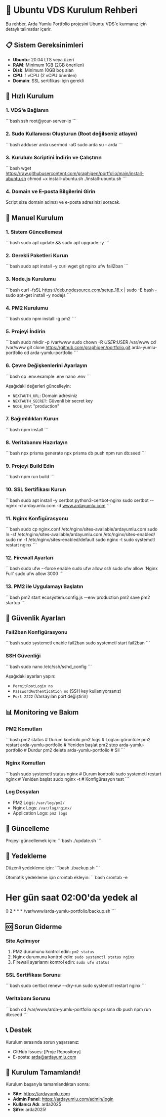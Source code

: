 # 🐧 Ubuntu VDS Kurulum Rehberi

Bu rehber, Arda Yumlu Portfolio projesini Ubuntu VDS'e kurmanız için detaylı talimatlar içerir.

## 📋 Sistem Gereksinimleri

- **Ubuntu**: 20.04 LTS veya üzeri
- **RAM**: Minimum 1GB (2GB önerilen)
- **Disk**: Minimum 10GB boş alan
- **CPU**: 1 vCPU (2 vCPU önerilen)
- **Domain**: SSL sertifikası için gerekli

## 🚀 Hızlı Kurulum

### 1. VDS'e Bağlanın
\`\`\`bash
ssh root@your-server-ip
\`\`\`

### 2. Sudo Kullanıcısı Oluşturun (Root değilseniz atlayın)
\`\`\`bash
adduser arda
usermod -aG sudo arda
su - arda
\`\`\`

### 3. Kurulum Scriptini İndirin ve Çalıştırın
\`\`\`bash
wget https://raw.githubusercontent.com/graphigen/portfolio/main/install-ubuntu.sh
chmod +x install-ubuntu.sh
./install-ubuntu.sh
\`\`\`

### 4. Domain ve E-posta Bilgilerini Girin
Script size domain adınızı ve e-posta adresinizi soracak.

## 🔧 Manuel Kurulum

### 1. Sistem Güncellemesi
\`\`\`bash
sudo apt update && sudo apt upgrade -y
\`\`\`

### 2. Gerekli Paketleri Kurun
\`\`\`bash
sudo apt install -y curl wget git nginx ufw fail2ban
\`\`\`

### 3. Node.js Kurulumu
\`\`\`bash
curl -fsSL https://deb.nodesource.com/setup_18.x | sudo -E bash -
sudo apt-get install -y nodejs
\`\`\`

### 4. PM2 Kurulumu
\`\`\`bash
sudo npm install -g pm2
\`\`\`

### 5. Projeyi İndirin
\`\`\`bash
sudo mkdir -p /var/www
sudo chown -R $USER:$USER /var/www
cd /var/www
git clone https://github.com/graphigen/portfolio.git arda-yumlu-portfolio
cd arda-yumlu-portfolio
\`\`\`

### 6. Çevre Değişkenlerini Ayarlayın
\`\`\`bash
cp .env.example .env
nano .env
\`\`\`

Aşağıdaki değerleri güncelleyin:
- `NEXTAUTH_URL`: Domain adresiniz
- `NEXTAUTH_SECRET`: Güvenli bir secret key
- `NODE_ENV`: "production"

### 7. Bağımlılıkları Kurun
\`\`\`bash
npm install
\`\`\`

### 8. Veritabanını Hazırlayın
\`\`\`bash
npx prisma generate
npx prisma db push
npm run db:seed
\`\`\`

### 9. Projeyi Build Edin
\`\`\`bash
npm run build
\`\`\`

### 10. SSL Sertifikası Kurun
\`\`\`bash
sudo apt install -y certbot python3-certbot-nginx
sudo certbot --nginx -d ardayumlu.com -d www.ardayumlu.com
\`\`\`

### 11. Nginx Konfigürasyonu
\`\`\`bash
sudo cp nginx.conf /etc/nginx/sites-available/ardayumlu.com
sudo ln -sf /etc/nginx/sites-available/ardayumlu.com /etc/nginx/sites-enabled/
sudo rm -f /etc/nginx/sites-enabled/default
sudo nginx -t
sudo systemctl restart nginx
\`\`\`

### 12. Firewall Ayarları
\`\`\`bash
sudo ufw --force enable
sudo ufw allow ssh
sudo ufw allow 'Nginx Full'
sudo ufw allow 3000
\`\`\`

### 13. PM2 ile Uygulamayı Başlatın
\`\`\`bash
pm2 start ecosystem.config.js --env production
pm2 save
pm2 startup
\`\`\`

## 🔐 Güvenlik Ayarları

### Fail2ban Konfigürasyonu
\`\`\`bash
sudo systemctl enable fail2ban
sudo systemctl start fail2ban
\`\`\`

### SSH Güvenliği
\`\`\`bash
sudo nano /etc/ssh/sshd_config
\`\`\`

Aşağıdaki ayarları yapın:
- `PermitRootLogin no`
- `PasswordAuthentication no` (SSH key kullanıyorsanız)
- `Port 2222` (Varsayılan port değiştirin)

## 📊 Monitoring ve Bakım

### PM2 Komutları
\`\`\`bash
pm2 status                    # Durum kontrolü
pm2 logs                      # Logları görüntüle
pm2 restart arda-yumlu-portfolio  # Yeniden başlat
pm2 stop arda-yumlu-portfolio     # Durdur
pm2 delete arda-yumlu-portfolio   # Sil
\`\`\`

### Nginx Komutları
\`\`\`bash
sudo systemctl status nginx   # Durum kontrolü
sudo systemctl restart nginx  # Yeniden başlat
sudo nginx -t                 # Konfigürasyon test
\`\`\`

### Log Dosyaları
- PM2 Logs: `/var/log/pm2/`
- Nginx Logs: `/var/log/nginx/`
- Application Logs: `pm2 logs`

## 🔄 Güncelleme

Projeyi güncellemek için:
\`\`\`bash
./update.sh
\`\`\`

## 💾 Yedekleme

Düzenli yedekleme için:
\`\`\`bash
./backup.sh
\`\`\`

Otomatik yedekleme için crontab ekleyin:
\`\`\`bash
crontab -e
# Her gün saat 02:00'da yedek al
0 2 * * * /var/www/arda-yumlu-portfolio/backup.sh
\`\`\`

## 🆘 Sorun Giderme

### Site Açılmıyor
1. PM2 durumunu kontrol edin: `pm2 status`
2. Nginx durumunu kontrol edin: `sudo systemctl status nginx`
3. Firewall ayarlarını kontrol edin: `sudo ufw status`

### SSL Sertifikası Sorunu
\`\`\`bash
sudo certbot renew --dry-run
sudo systemctl restart nginx
\`\`\`

### Veritabanı Sorunu
\`\`\`bash
cd /var/www/arda-yumlu-portfolio
npx prisma db push
npm run db:seed
\`\`\`

## 📞 Destek

Kurulum sırasında sorun yaşarsanız:
- GitHub Issues: [Proje Repository]
- E-posta: arda@ardayumlu.com

## 🎉 Kurulum Tamamlandı!

Kurulum başarıyla tamamlandıktan sonra:
- **Site**: https://ardayumlu.com
- **Admin Panel**: https://ardayumlu.com/admin/login
- **Kullanıcı Adı**: arda2025
- **Şifre**: arda2025!
